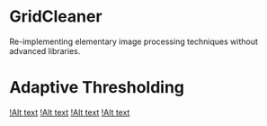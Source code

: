 # GridCleaner
Re-implementing elementary image processing techniques without advanced libraries.


# Adaptive Thresholding
[!Alt text](https://github.com/FlyingWorkshop/GridCleaner/blob/main/outputs/gates_of_hell_local_median_r1.png)
[!Alt text](https://github.com/FlyingWorkshop/GridCleaner/blob/main/outputs/gates_of_hell_local_median_r10.png)
[!Alt text](https://github.com/FlyingWorkshop/GridCleaner/blob/main/outputs/gates_of_hell_local_median_r20.png)
[!Alt text](https://github.com/FlyingWorkshop/GridCleaner/blob/main/outputs/gates_of_hell_local_median_r40.png)

